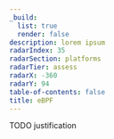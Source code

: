 ```yaml
---
_build:
  list: true
  render: false
description: lorem ipsum
radarIndex: 35
radarSection: platforms
radarTier: assess
radarX: -360
radarY: 94
table-of-contents: false
title: eBPF
---
```


TODO justification
